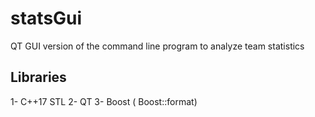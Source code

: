 # statsGui
QT GUI version of the command line program to analyze team statistics
## Libraries
1- C++17 STL
2- QT
3- Boost ( Boost::format)

